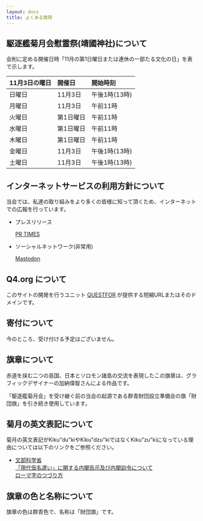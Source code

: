 ```yaml
---
layout: docs
title: よくある質問
---
```

## 駆逐艦菊月会慰霊祭(靖國神社)について
会則に定める開催日時「11月の第1日曜日または連休の一部たる文化の日」を表で示します。

<div class="scroll" markdown="block">

| 11月3日の曜日 | 開催日         | 開始時刻      |
|:--------------|:---------------|:--------------|
| 日曜日        | 11月3日        | 午後1時(13時) |
| 月曜日        | 11月3日        | 午前11時      |
| 火曜日        | 第1日曜日      | 午前11時      |
| 水曜日        | 第1日曜日      | 午前11時      |
| 木曜日        | 第1日曜日      | 午前11時      |
| 金曜日        | 11月3日        | 午後1時(13時) |
| 土曜日        | 11月3日        | 午後1時(13時) |

</div>

## インターネットサービスの利用方針について
当会では、私達の取り組みをより多くの皆様に知って頂くため、インターネットでの広報を行っています。

* プレスリリース

    [PR TIMES](https://prtimes.jp/main/html/searchrlp/company_id/31198)
    
* ソーシャルネットワーク(非常用)

    <a rel="me" href="https://mastodon.social/@{{ site.github.owner_name }}" target="_blank">Mastodon</a>

## Q4.org について
このサイトの開発を行うユニット [QUESTFOR](https://web.q4.org) が提供する短縮URLまたはそのドメインです。

## 寄付について
今のところ、受け付ける予定はございません。

## 旗章について
<object data="{{ '/assets/svg/guide.svg' | relative_url }}" type="image/svg+xml"></object>

赤道を挟む二つの島国、日本とソロモン諸島の交流を表現したこの旗章は、グラフィックデザイナーの加納偉智さんによる作品です。

「駆逐艦菊月会」を受け継ぐ前の当会の起源である群青財団設立準備会の旗「財団旗」を引き続き使用しています。

## 菊月の英文表記について
菊月の英文表記がKiku&quot;du&quot;kiやKiku&quot;dzu&quot;kiではなくKiku&quot;zu&quot;kiになっている理由については以下のリンクをご参照ください。

* [文部科学省](http://www.mext.go.jp/)  
    [「現代仮名遣い」に関する内閣告示及び内閣訓令について](http://www.mext.go.jp/b_menu/hakusho/nc/t19860701002/t19860701002.html)  
    [ローマ字のつづり方](http://www.mext.go.jp/b_menu/hakusho/nc/k19541209001/k19541209001.html)

## 旗章の色と名称について
旗章の色は群青色で、名称は「財団旗」です。
